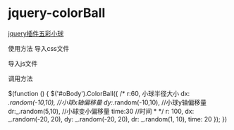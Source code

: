 # jquery-colorBall
[jquery插件五彩小球](http://carrotming.cn/jquery-colorBall/)

使用方法
导入css文件 

<link rel="stylesheet" href="css/index.css">

导入js文件  

<script src="js/jquery-3.1.1.js"></script>
<script src="js/Underscore-min.js"></script>
<script src="js/index.js"></script>

调用方法

  $(function () {
        $('#oBody').ColorBall({
            /*
             r:60,  小球半径大小
             dx: _.random(-10,10),  //小球x轴偏移量
             dy:_.random(-10,10),   //小球y轴偏移量
             dr:_.random(5,10),     //小球变小偏移量
             time:30                //时间
             * */
            r: 100,
            dx: _.random(-20, 20),
            dy: _.random(-20, 20),
            dr: _.random(1, 10),
            time: 20
        });
    })

